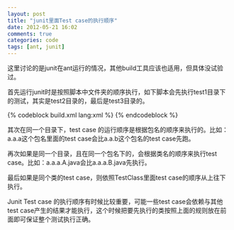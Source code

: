 ```yaml
---
layout: post
title: "junit里面Test case的执行顺序"
date: 2012-05-21 16:02
comments: true
categories: code
tags: [ant, junit]
---
```

这里讨论的是junit在ant运行的情况，其他build工具应该也适用，但具体没试验过。  
  
首先运行junit时是按照脚本中文件夹的顺序执行，如下脚本会先执行test1目录下的测试，其实是test2目录的，最后是test3目录的。  
  
<!--more-->  
{% codeblock build.xml lang:xml %}
<batchtest todir="${junit.dir}">
    <fileset dir="${test1.dir}">
        <include name="**/*Test.java"/>
    </fileset>
    <fileset dir="${test2.dir}">
        <include name="**/*Test.java"/>
    </fileset>
    <fileset dir="${test3.dir}">
        <include name="**/*Test.java"/>
    </fileset>
</batchtest>
{% endcodeblock %}  
  
其次在同一个目录下，test case 的运行顺序是根据包名的顺序来执行的。比如：a.a.a这个包名里面的test case会比a.a.b这个包名的test case先跑。  
  
再次如果是同一个目录，且在同一个包名下的，会根据类名的顺序来执行test case。比如：a.a.a.A.java会比a.a.a.B.java先执行。  
  
最后如果是同个类的test case，则依照TestClass里面test case的顺序从上往下执行。  
  
Junit Test case 的执行顺序有时候比较重要，可能一些test case会依赖与其他test case产生的结果才能执行，这个时候把要先执行的类按照上面的规则放在前面即可保证整个测试执行正确。  
